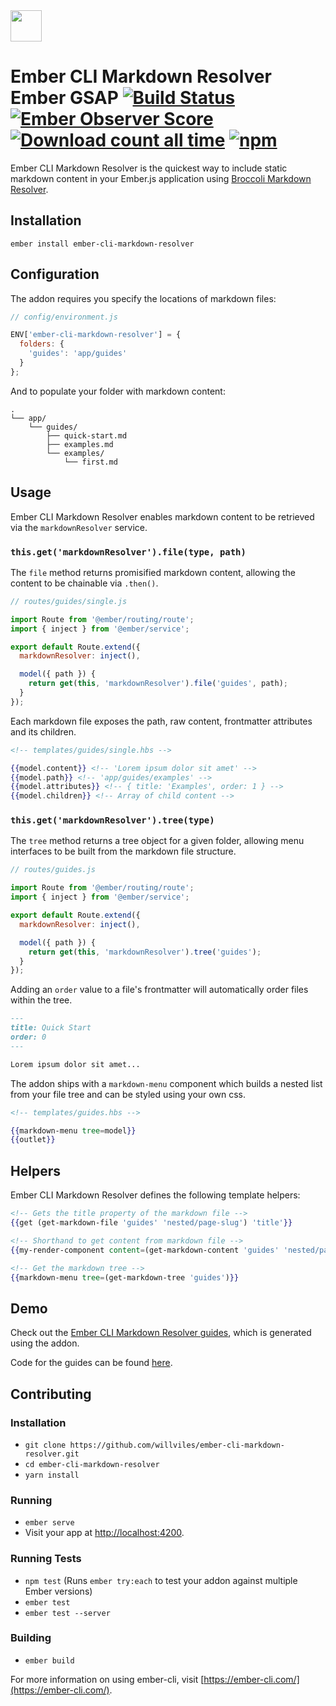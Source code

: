 <img src="https://user-images.githubusercontent.com/2046935/30438539-5e23da9e-9969-11e7-8fc1-1d67a7a23aa4.png" width="auto" height="50">

Ember CLI Markdown Resolver Ember GSAP [![Build Status](https://travis-ci.org/willviles/ember-cli-markdown-resolver.svg)](https://travis-ci.org/willviles/ember-cli-markdown-resolver) [![Ember Observer Score](http://emberobserver.com/badges/ember-cli-markdown-resolver.svg)](http://emberobserver.com/addons/ember-cli-markdown-resolver) [![Download count all time](https://img.shields.io/npm/dt/ember-cli-markdown-resolver.svg)]((https://www.npmjs.com/package/ember-cli-markdown-resolver)) [![npm](https://img.shields.io/npm/v/ember-cli-markdown-resolver.svg)](https://www.npmjs.com/package/ember-cli-markdown-resolver)
======

Ember CLI Markdown Resolver is the quickest way to include static markdown content in your Ember.js application using [Broccoli Markdown Resolver](https://github.com/willviles/broccoli-markdown-resolver).

## Installation

```
ember install ember-cli-markdown-resolver
```

## Configuration

The addon requires you specify the locations of markdown files:

```js
// config/environment.js

ENV['ember-cli-markdown-resolver'] = {
  folders: {
    'guides': 'app/guides'
  }
};
```

And to populate your folder with markdown content:

```shell
.
└── app/
    └── guides/
        ├── quick-start.md
        ├── examples.md
        └── examples/
            └── first.md
```

## Usage

Ember CLI Markdown Resolver enables markdown content to be retrieved via the `markdownResolver` service.

### `this.get('markdownResolver').file(type, path)`

The `file` method returns promisified markdown content, allowing the content to be chainable via `.then()`.

```js
// routes/guides/single.js

import Route from '@ember/routing/route';
import { inject } from '@ember/service';

export default Route.extend({
  markdownResolver: inject(),

  model({ path }) {
    return get(this, 'markdownResolver').file('guides', path);
  }
});
```

Each markdown file exposes the path, raw content, frontmatter attributes and its children.

```hbs
<!-- templates/guides/single.hbs -->

{{model.content}} <!-- 'Lorem ipsum dolor sit amet' -->
{{model.path}} <!-- 'app/guides/examples' -->
{{model.attributes}} <!-- { title: 'Examples', order: 1 } -->
{{model.children}} <!-- Array of child content -->
```

### `this.get('markdownResolver').tree(type)`

The `tree` method returns a tree object for a given folder, allowing menu interfaces to be built from the markdown file structure.

```js
// routes/guides.js

import Route from '@ember/routing/route';
import { inject } from '@ember/service';

export default Route.extend({
  markdownResolver: inject(),

  model({ path }) {
    return get(this, 'markdownResolver').tree('guides');
  }
});
```

Adding an `order` value to a file's frontmatter will automatically order files within the tree.

```md
---
title: Quick Start
order: 0
---

Lorem ipsum dolor sit amet...
```

The addon ships with a `markdown-menu` component which builds a nested list from your file tree and can be styled using your own css.

```hbs
<!-- templates/guides.hbs -->

{{markdown-menu tree=model}}
{{outlet}}
```

## Helpers

Ember CLI Markdown Resolver defines the following template helpers:

```hbs
<!-- Gets the title property of the markdown file -->
{{get (get-markdown-file 'guides' 'nested/page-slug') 'title'}}

<!-- Shorthand to get content from markdown file -->
{{my-render-component content=(get-markdown-content 'guides' 'nested/page-slug')}}

<!-- Get the markdown tree -->
{{markdown-menu tree=(get-markdown-tree 'guides')}}
```

## Demo

Check out the [Ember CLI Markdown Resolver guides](https://willviles.github.io/ember-cli-markdown-resolver), which is generated using the addon.

Code for the guides can be found [here](https://github.com/willviles/ember-cli-markdown-resolver/tree/master/tests/dummy).

## Contributing

### Installation

* `git clone https://github.com/willviles/ember-cli-markdown-resolver.git`
* `cd ember-cli-markdown-resolver`
* `yarn install`

### Running

* `ember serve`
* Visit your app at [http://localhost:4200](http://localhost:4200).

### Running Tests

* `npm test` (Runs `ember try:each` to test your addon against multiple Ember versions)
* `ember test`
* `ember test --server`

### Building

* `ember build`

For more information on using ember-cli, visit [https://ember-cli.com/](https://ember-cli.com/).
